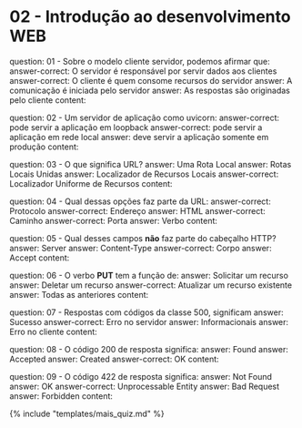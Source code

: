 # 02 - Introdução ao desenvolvimento WEB

<?quiz?>
question: 01 - Sobre o modelo cliente servidor, podemos afirmar que:
answer-correct: O servidor é responsável por servir dados aos clientes
answer-correct: O cliente é quem consome recursos do servidor
answer: A comunicação é iniciada pelo servidor
answer: As respostas são originadas pelo cliente
content:
<?/quiz?>

<?quiz?>
question: 02 - Um servidor de aplicação como uvicorn:
answer-correct: pode servir a aplicação em loopback
answer-correct: pode servir a aplicação em rede local
answer: deve servir a aplicação somente em produção
content:
<?/quiz?>

<?quiz?>
question: 03 - O que significa URL?
answer: Uma Rota Local
answer: Rotas Locais Unidas
answer: Localizador de Recursos Locais
answer-correct: Localizador Uniforme de Recursos
content:
<?/quiz?>

<?quiz?>
question: 04 - Qual dessas opções faz parte da URL:
answer-correct: Protocolo
answer-correct: Endereço
answer: HTML
answer-correct: Caminho
answer-correct: Porta
answer: Verbo
content:
<?/quiz?>

<?quiz?>
question: 05 - Qual desses campos <b>não</b> faz parte do cabeçalho HTTP?
answer: Server
answer: Content-Type
answer-correct: Corpo
answer: Accept
content:
<?/quiz?>

<?quiz?>
question: 06 - O verbo <b>PUT</b> tem a função de:
answer: Solicitar um recurso
answer: Deletar um recurso
answer-correct: Atualizar um recurso existente
answer: Todas as anteriores
content:
<?/quiz?>

<?quiz?>
question: 07 - Respostas com códigos da classe 500, significam
answer: Sucesso
answer-correct: Erro no servidor
answer: Informacionais
answer: Erro no cliente
content:
<?/quiz?>

<?quiz?>
question: 08 - O código 200 de resposta significa:
answer: Found
answer: Accepted
answer: Created
answer-correct: OK
content:
<?/quiz?>

<?quiz?>
question: 09 - O código 422 de resposta significa:
answer: Not Found
answer: OK
answer-correct: Unprocessable Entity
answer: Bad Request
answer: Forbidden
content:
<?/quiz?>

{% include "templates/mais_quiz.md" %}
